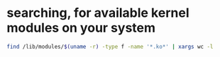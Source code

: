 # searching, for available kernel modules on your system
```bash
find /lib/modules/$(uname -r) -type f -name '*.ko*' | xargs wc -l
```
